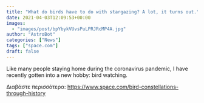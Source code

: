 ```yaml
---
title: "What do birds have to do with stargazing? A lot, it turns out."
date: 2021-04-03T12:09:53+00:00
images:
  - "images/post/bpYbykVUvsPuLPRJRcMP4A.jpg"
author: "AstroBot"
categories: ["News"]
tags: ["space.com"]
draft: false
---
```


Like many people staying home during the coronavirus pandemic, I have recently gotten into a new hobby: bird watching. 

Διαβάστε περισσότερα: https://www.space.com/bird-constellations-through-history
